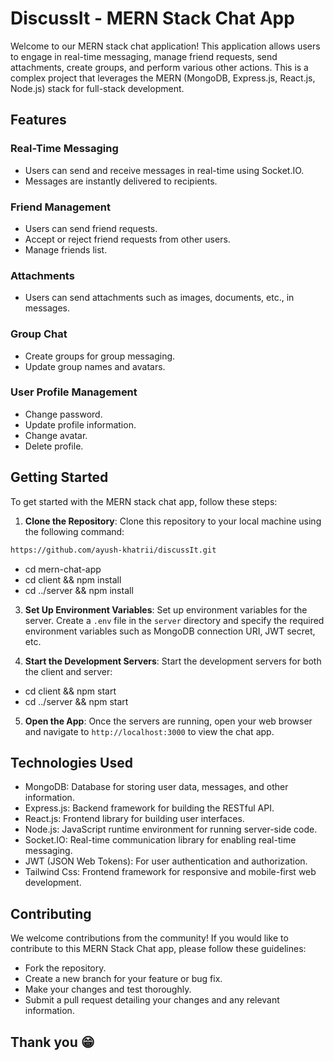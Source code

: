 # DiscussIt - MERN Stack Chat App

Welcome to our MERN stack chat application! This application allows users to engage in real-time messaging, manage friend requests, send attachments, create groups, and perform various other actions. This is a complex project that leverages the MERN (MongoDB, Express.js, React.js, Node.js) stack for full-stack development.

## Features

### Real-Time Messaging
- Users can send and receive messages in real-time using Socket.IO.
- Messages are instantly delivered to recipients.

### Friend Management
- Users can send friend requests.
- Accept or reject friend requests from other users.
- Manage friends list.

### Attachments
- Users can send attachments such as images, documents, etc., in messages.

### Group Chat
- Create groups for group messaging.
- Update group names and avatars.

### User Profile Management
- Change password.
- Update profile information.
- Change avatar.
- Delete profile.

## Getting Started

To get started with the MERN stack chat app, follow these steps:

1. **Clone the Repository**: Clone this repository to your local machine using the following command:

``` bash
https://github.com/ayush-khatrii/discussIt.git
```


- cd mern-chat-app
- cd client && npm install
- cd ../server && npm install


3. **Set Up Environment Variables**: Set up environment variables for the server. Create a `.env` file in the `server` directory and specify the required environment variables such as MongoDB connection URI, JWT secret, etc.

4. **Start the Development Servers**: Start the development servers for both the client and server:

- cd client && npm start
- cd ../server && npm start


5. **Open the App**: Once the servers are running, open your web browser and navigate to `http://localhost:3000` to view the chat app.

## Technologies Used

- MongoDB: Database for storing user data, messages, and other information.
- Express.js: Backend framework for building the RESTful API.
- React.js: Frontend library for building user interfaces.
- Node.js: JavaScript runtime environment for running server-side code.
- Socket.IO: Real-time communication library for enabling real-time messaging.
- JWT (JSON Web Tokens): For user authentication and authorization.
- Tailwind Css: Frontend framework for responsive and mobile-first web development.

## Contributing

We welcome contributions from the community! If you would like to contribute to this MERN Stack Chat app, please follow these guidelines:

- Fork the repository.
- Create a new branch for your feature or bug fix.
- Make your changes and test thoroughly.
- Submit a pull request detailing your changes and any relevant information.

## Thank you 😁



